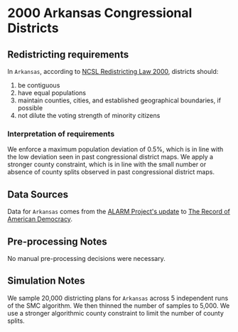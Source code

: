 # 2000 Arkansas Congressional Districts

## Redistricting requirements
In ``Arkansas``, according to [NCSL Redistricting Law 2000](https://web.archive.org/web/20041216185957/https://www.senate.mn/departments/scr/redist/red2000/Tab5appx.htm), districts should:

1. be contiguous
1. have equal populations
1. maintain counties, cities, and established geographical boundaries, if possible
1. not dilute the voting strength of minority citizens

### Interpretation of requirements
We enforce a maximum population deviation of 0.5%, which is in line with the low deviation seen in past congressional district maps.
We apply a stronger county constraint, which is in line with the small number or absence of county splits observed in past congressional district maps.

## Data Sources
Data for ``Arkansas`` comes from the [ALARM Project's update](https://dataverse.harvard.edu/dataset.xhtml?persistentId=doi:10.7910/DVN/ZV5KF3) to [The Record of American Democracy](https://road.hmdc.harvard.edu/).

## Pre-processing Notes
No manual pre-processing decisions were necessary.

## Simulation Notes
We sample 20,000 districting plans for ``Arkansas`` across 5 independent runs of the SMC algorithm.
We then thinned the number of samples to 5,000. 
We use a stronger algorithmic county constraint to limit the number of county splits.
